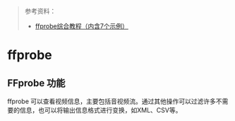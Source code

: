 > 参考资料：
>
> - [ffprobe综合教程（内含7个示例）](https://mp.weixin.qq.com/s/CFkj4cLvWH_zg16VqSfGvg)

# ffprobe

## FFprobe 功能

ffprobe 可以查看视频信息，主要包括音视频流。通过其他操作可以过滤许多不需要的信息，也可以将输出信息格式进行变换，如XML、CSV等。